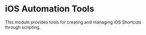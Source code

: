 # iOS Automation Tools

This module provides tools for creating and managing iOS Shortcuts through scripting.
